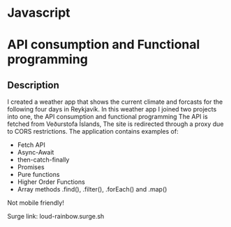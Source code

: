 ﻿# Javascript 
# API consumption and Functional programming

## Description

I created a weather app that shows the current climate and forcasts for 
the following four days in Reykjavík.
In this weather app I joined two projects into one, the API consumption 
and functional programming
The API is fetched from Veðurstofa Íslands, The site is redirected through 
a proxy due to CORS restrictions. The application contains examples of:

- Fetch API
- Async-Await
- then-catch-finally
- Promises
- Pure functions
- Higher Order Functions
- Array methods .find(), .filter(), .forEach() and .map()

Not mobile friendly!

Surge link: loud-rainbow.surge.sh
